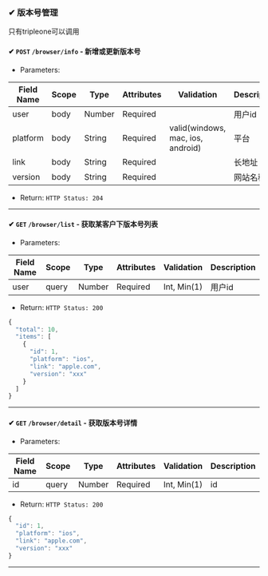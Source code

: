 ### ✔ 版本号管理

只有tripleone可以调用

#### ✔ `POST` `/browser/info` - 新增或更新版本号

+ Parameters:

Field Name       | Scope | Type       | Attributes | Validation                | Description      
---------------- | ------- | ----------- | ----------- | -----------------------  | -------------
user               | body   | Number    | Required   |                            | 用户id
platform        | body   | String    | Required   |  valid(windows, mac, ios, android) | 平台
link            | body   | String     | Required   |                               | 长地址
version         | body   | String     | Required   |                               | 网站名称

+ Return: `HTTP Status: 204`

---------------------

#### ✔ `GET` `/browser/list` - 获取某客户下版本号列表

+ Parameters:

Field Name     | Scope   | Type       | Attributes  | Validation              | Description      
-------------- | ------- | ---------- | ----------- | --------------------   | -------------
user           | query   | Number     | Required    |   Int, Min(1)           | 用户id

+ Return: `HTTP Status: 200`

```javascript
{
  "total": 10,
  "items": [
    {
      "id": 1,
      "platform": "ios",
      "link": "apple.com",
      "version": "xxx"
    }
  ]
}
```
---------------------

#### ✔ `GET` `/browser/detail` - 获取版本号详情

+ Parameters:

Field Name     | Scope   | Type       | Attributes | Validation                  | Description      
-------------- | ------- | ----------- | ----------- | -----------------------   | -------------
id           | query   | Number     | Required   |   Int, Min(1)   | id

+ Return: `HTTP Status: 200`

```javascript
{
  "id": 1,
  "platform": "ios",
  "link": "apple.com",
  "version": "xxx"
}
```
---------------------
